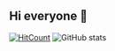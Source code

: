 ## Hi everyone 👋
[![HitCount](http://hits.dwyl.com/ArdaCenker/ArdaCenker.svg)](http://hits.dwyl.com/ArdaCenker/ArdaCenker)
![GitHub stats](https://github-readme-stats.vercel.app/api?username=ArdaCenker&show_icons=true&theme=algolia ) 



